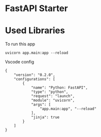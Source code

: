 # FastAPI Starter

# Used Libraries




To run this app
```
uvicorn app.main:app --reload
```

Vscode config
```
{
    "version": "0.2.0",
    "configurations": [
        {
            "name": "Python: FastAPI",
            "type": "python",
            "request": "launch",
            "module": "uvicorn",
            "args": [
                "app.main:app", "--reload"
            ],
            "jinja": true
        }
    ]
}
```
